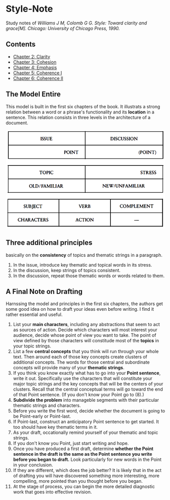 # Style-Note
Study notes of *Williams J M, Colomb G G. Style: Toward clarity and grace[M]. Chicago: University of Chicago Press, 1990.*


## Contents
- [Chapter 2: Clarity](02-Clarity.md)
- [Chapter 3: Cohesion](03-Cohesion.md)
- [Chapter 4: Emphasis](04-Emphasis.md)
- [Chapter 5: Coherence I](05-Coherence-I.md)
- [Chapter 6: Coherence II](06-Coherence-II.md)


## The Model Entire
This model is built in the first six chapters of the book. It illustrats a strong relation between a word or a phrase's functionality and its **location** in a sentence. This relation consists in three levels in the architecture of a document.

![](img/model-entire.bmp)

## Three additional principles
basically on the **consistency** of topics and thematic strings in a paragraph.

1. In the issue, introduce key thematic and topical words in its stress.
2. In the discussion, keep strings of topics consistent.
3. In the discussion, repeat those thematic words or words related to them.


## A Final Note on Drafting
Harnssing the model and principles in the first six chapters, the authors get some good idea on how to draft your ideas even before writing. I find it rather essential and useful.

1. List your **main characters**, including any abstractions that seem to act as sources of action. Decide which characters will most interest your audience, decide whose point of view you want to take. The point of view defined by those characters will constitude most of the **topics** in your topic strings.
2. List a few **central concepts** that you think will run through your whole text. Then around each of those key concepts create clusters of additional concepts. The words for those central and subordinate concepts will provide many of your **thematic strings**.
3. If you think you know exactly what has to go into your **Point sentence**, write it out. Specifically use the characters that will constitute your major topic strings and the key concepts that will be the centers of your clusters. Recall that the central conceptual terms will go toward the end of that Point sentence. (If you don't know your Point go to (8).)
4. **Subdivide the problem** into manageble segments with their particular thematic strings and characters.
5. Before you write the first word, decide whether the document is going to be Point-early or Point-last.
6. If Point-last, construct an anticipatory Point sentence to get started. It too should have key thematic terms in it.
7. As your draft, occationally remind yourself of your thematic and topic strings.
8. If you don't know you Point, just start writing and hope.
9. Once you have produced a first draft, determine **whether the Point sentence in the draft is the same as the Point sentence you write before you began to draft.** Look particularly for new words in the Point in your conclusion.
10. If they are different, which does the job better? It is likely that in the act of drafting you will have discovered something more interesting, more compelling, more pointed than you thought before you began.
11. At the stage of process, you can begin the more detailed diagnostic work that goes into effective revision.
